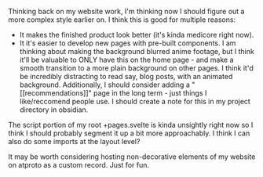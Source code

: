 Thinking back on my website work, I'm thinking now I should figure out a more complex style earlier on. I think this is good for multiple reasons:
- It makes the finished product look better (it's kinda medicore right now).
- It it's easier to develop new pages with pre-built components.
I am thinking about making the background blurred anime footage, but I think it'll be valuable to ONLY have this on the home page - and make a smooth transition to a more plain background on other pages. I think it'd be incredibly distracting to read say, blog posts, with an animated background. Additionally, I should consider adding a "[[recommendations]]" page in the long term - just things I like/reccomend people use. I should create a note for this in my project directory in obsidian.

The script portion of my root +pages.svelte is kinda unsightly right now so I think I should probably segment it up a bit more approachably. I think I can also do some imports at the layout level?

It may be worth considering hosting non-decorative elements of my website on atproto as a custom record. Just for fun.